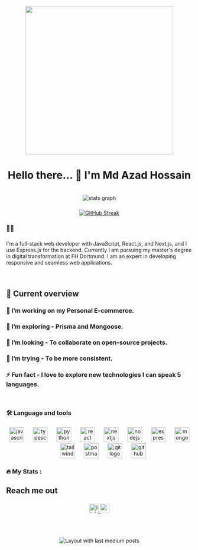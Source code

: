 <div align="center">
  <img height="400" src="https://i.ibb.co/wrb8Vs3f/MDAZADHOSSAIN1.jpg"  />
</div>

###

<h1 align="center">Hello there... 👋 I'm Md Azad Hossain</h1>

<br />
<div align="center">
  <img src="https://github-readme-stats.vercel.app/api?username=Md-Azad&hide_title=false&hide_rank=false&show_icons=true&include_all_commits=true&count_private=true&disable_animations=false&theme=dark&locale=en&hide_border=false&order=1" alt="stats graph"  />
</div>

###

<div align="center">
  <a href="https://git.io/streak-stats">
    <img src="https://nirzak-streak-stats.vercel.app?user=Md-Azad&theme=dark" alt="GitHub Streak" />
  </a>
</div>

###

<h3 align="left">👩‍💻  </h3>

###

<p align="left">I'm a full-stack web developer with JavaScript, React.js, and Next.js, and I use Express.js for the backend. Currently I am pursuing my master's degree in digital transformation at FH Dortmund. I am an expert in developing responsive and seamless web applications.<br><br><br>

## :eyes: Current overview

### 🔭 I’m working on my Personal E-commerce. 
### 🌱 I’m exploring - Prisma and Mongoose. 
### 👯 I’m looking - To collaborate on open-source projects. 
### 🤔 I’m trying - To be more consistent. 
### ⚡ Fun fact - I love to explore new technologies I can speak 5 languages.


<br />

###

<h3 align="left">🛠 Language and tools</h3>

###

<div align="center">
  <img src="https://cdn.jsdelivr.net/gh/devicons/devicon/icons/javascript/javascript-original.svg" height="40" alt="javascript logo"  />
  <img width="16" />
  <img src="https://cdn.jsdelivr.net/gh/devicons/devicon/icons/typescript/typescript-original.svg" height="40" alt="typescript logo"  />
  <img width="16" />
  <img src="https://skillicons.dev/icons?i=py" height="40" alt="python logo"  />
  <img width="16" />
  <img src="https://cdn.jsdelivr.net/gh/devicons/devicon/icons/react/react-original.svg" height="40" alt="react logo"  />
  <img width="16" />
  <img src="https://cdn.jsdelivr.net/gh/devicons/devicon/icons/nextjs/nextjs-original.svg" height="40" alt="nextjs logo"  />
  <img width="16" />
  <img src="https://cdn.jsdelivr.net/gh/devicons/devicon/icons/nodejs/nodejs-original.svg" height="40" alt="nodejs logo"  />
  <img width="16" />
  <img src="https://skillicons.dev/icons?i=express" height="40" alt="express logo"  />
  <img width="16" />
  <img src="https://cdn.jsdelivr.net/gh/devicons/devicon/icons/mongodb/mongodb-original.svg" height="40" alt="mongodb logo"  />
  <img width="16" />
  <img src="https://cdn.simpleicons.org/tailwindcss/06B6D4" height="40" alt="tailwindcss logo"  />
  <img width="16" />
  <img src="https://cdn.simpleicons.org/postman/FF6C37" height="40" alt="postman logo"  />
  <img width="16" />
  <img src="https://cdn.simpleicons.org/git/F05032" height="40" alt="git logo"  />
  <img width="16" />
  <img src="https://skillicons.dev/icons?i=github" height="40" alt="github logo"  />
</div>

###

<h3 align="left">🔥   My Stats :</h3>

###

<h2 align="left">Reach me out</h2>

###

<div align="center">
  <a href="https://www.linkedin.com/in/md-azad-hossain1" target="_blank">
    <img src="https://img.shields.io/static/v1?message=LinkedIn&logo=linkedin&label=&color=0077B5&logoColor=white&labelColor=&style=for-the-badge" height="25" alt="linkedin logo"  />
  </a>
  <a href="azadh4110@gmail.com" target="_blank">
    <img src="https://img.shields.io/static/v1?message=Gmail&logo=gmail&label=&color=D14836&logoColor=white&labelColor=&style=for-the-badge" height="25" alt="gmail logo"  />
  </a>
</div>

###

<br clear="both">

<p align="left"></p>

###

<div align="center">
  <img src="https://github-read-medium-git-main.pahlevikun.vercel.app/latest?limit=4" alt="Layout with last medium posts"  />
</div>

###
